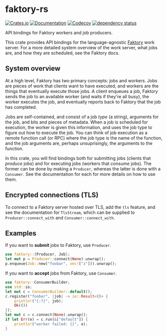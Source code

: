 # faktory-rs

[![Crates.io](https://img.shields.io/crates/v/faktory.svg)](https://crates.io/crates/faktory)
[![Documentation](https://docs.rs/faktory/badge.svg)](https://docs.rs/faktory/)
[![Codecov](https://codecov.io/github/jonhoo/faktory-rs/coverage.svg?branch=master)](https://codecov.io/gh/jonhoo/faktory-rs)
[![dependency status](https://deps.rs/repo/github/jonhoo/faktory-rs/status.svg)](https://deps.rs/repo/github/jonhoo/faktory-rs)

API bindings for Faktory workers and job producers.

This crate provides API bindings for the language-agnostic
[Faktory](https://github.com/contribsys/faktory) work server. For a more detailed system
overview of the work server, what jobs are, and how they are scheduled, see the Faktory docs.

## System overview

At a high level, Faktory has two primary concepts: jobs and workers. Jobs are pieces of work
that clients want to have executed, and workers are the things that eventually execute those
jobs. A client enqueues a job, Faktory sends the job to an available worker (and waits if
they're all busy), the worker executes the job, and eventually reports back to Faktory that the
job has completed.

Jobs are self-contained, and consist of a job *type* (a string), arguments for the job, and
bits and pieces of metadata. When a job is scheduled for execution, the worker is given this
information, and uses the job type to figure out how to execute the job. You can think of job
execution as a remote function call (or RPC) where the job type is the name of the function,
and the job arguments are, perhaps unsuprisingly, the arguments to the function.

In this crate, you will find bindings both for submitting jobs (clients that *produce* jobs)
and for executing jobs (workers that *consume* jobs). The former can be done by making a
`Producer`, whereas the latter is done with a `Consumer`. See the documentation for each for
more details on how to use them.

## Encrypted connections (TLS)

To connect to a Faktory server hosted over TLS, add the `tls` feature, and see the
documentation for `TlsStream`, which can be supplied to `Producer::connect_with` and
`Consumer::connect_with`.

## Examples

If you want to **submit** jobs to Faktory, use `Producer`.

```rust
use faktory::{Producer, Job};
let mut p = Producer::connect(None).unwrap();
p.enqueue(Job::new("foobar", vec!["z"])).unwrap();
```

If you want to **accept** jobs from Faktory, use `Consumer`.

```rust
use faktory::ConsumerBuilder;
use std::io;
let mut c = ConsumerBuilder::default();
c.register("foobar", |job| -> io::Result<()> {
    println!("{:?}", job);
    Ok(())
});
let mut c = c.connect(None).unwrap();
if let Err(e) = c.run(&["default"]) {
    println!("worker failed: {}", e);
}
```
